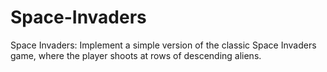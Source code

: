 # Space-Invaders
Space Invaders: Implement a simple version of the classic Space Invaders game, where the player shoots at rows of descending aliens.

